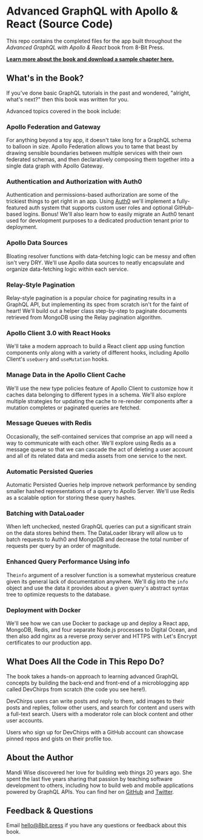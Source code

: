 # Advanced GraphQL with Apollo & React (Source Code)

This repo contains the completed files for the app built throughout the _Advanced GraphQL with Apollo & React_ book from 8-Bit Press.

**[Learn more about the book and download a sample chapter here.](https://8bit.press/book/advanced-graphql)**

## What's in the Book?

If you've done basic GraphQL tutorials in the past and wondered, "alright, what's next?" then this book was written for you.

Advanced topics covered in the book include:

### Apollo Federation and Gateway

For anything beyond a toy app, it doesn't take long for a GraphQL schema to balloon in size. Apollo Federation allows you to tame that beast by drawing sensible boundaries between multiple services with their own federated schemas, and then declaratively composing them together into a single data graph with Apollo Gateway.

### Authentication and Authorization with Auth0

Authentication and permissions-based authorization are some of the trickiest things to get right in an app. Using [Auth0](https://auth0.com/) we'll implement a fully-featured auth system that supports custom user roles and optional GitHub-based logins. Bonus! We'll also learn how to easily migrate an Auth0 tenant used for development purposes to a dedicated production tenant prior to deployment.

### Apollo Data Sources

Bloating resolver functions with data-fetching logic can be messy and often isn't very DRY. We'll use Apollo data sources to neatly encapsulate and organize data-fetching logic within each service.

### Relay-Style Pagination

Relay-style pagination is a popular choice for paginating results in a GraphQL API, but implementing its spec from scratch isn't for the faint of heart! We'll build out a helper class step-by-step to paginate documents retrieved from MongoDB using the Relay pagination algorithm.

### Apollo Client 3.0 with React Hooks

We'll take a modern approach to build a React client app using function components only along with a variety of different hooks, including Apollo Client's `useQuery` and `useMutation` hooks.

### Manage Data in the Apollo Client Cache

We'll use the new type policies feature of Apollo Client to customize how it caches data belonging to different types in a schema. We'll also explore multiple strategies for updating the cache to re-render components after a mutation completes or paginated queries are fetched.

### Message Queues with Redis

Occasionally, the self-contained services that comprise an app will need a way to communicate with each other. We'll explore using Redis as a message queue so that we can cascade the act of deleting a user account and all of its related data and media assets from one service to the next.

### Automatic Persisted Queries

Automatic Persisted Queries help improve network performance by sending smaller hashed representations of a query to Apollo Server. We'll use Redis as a scalable option for storing these query hashes.

### Batching with DataLoader

When left unchecked, nested GraphQL queries can put a significant strain on the data stores behind them. The DataLoader library will allow us to batch requests to Auth0 and MongoDB and decrease the total number of requests per query by an order of magnitude.

### Enhanced Query Performance Using info

The`info` argument of a resolver function is a somewhat mysterious creature given its general lack of documentation anywhere. We'll dig into the `info` object and use the data it provides about a given query's abstract syntax tree to optimize requests to the database.

### Deployment with Docker

We'll see how we can use Docker to package up and deploy a React app, MongoDB, Redis, and four separate Node.js processes to Digital Ocean, and then also add nginx as a reverse proxy server and HTTPS with Let's Encrypt certificates to our production app.

## What Does All the Code in This Repo Do?

The book takes a hands-on approach to learning advanced GraphQL concepts by building the back-end and front-end of a microblogging app called DevChirps from scratch (the code you see here!).

DevChirps users can write posts and reply to them, add images to their posts and replies, follow other users, and search for content and users with a full-text search. Users with a moderator role can block content and other user accounts.

Users who sign up for DevChirps with a GitHub account can showcase pinned repos and gists on their profile too.

## About the Author

Mandi Wise discovered her love for building web things 20 years ago. She spent the last five years sharing that passion by teaching software development to others, including how to build web and mobile applications powered by GraphQL APIs. You can find her on [GitHub](https://github.com/mandiwise) and [Twitter](https://twitter.com/mandiwise).

## Feedback & Questions

Email [hello@8bit.press](mailto:hello@8bit.press) if you have any questions or feedback about this book.